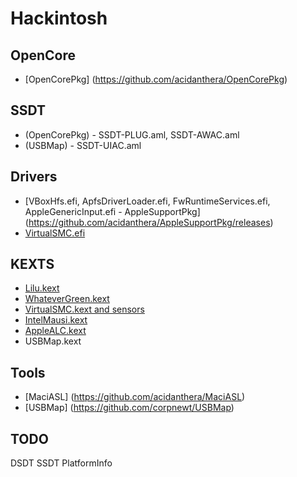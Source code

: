 # Hackintosh## OpenCore- [OpenCorePkg] (https://github.com/acidanthera/OpenCorePkg)## SSDT- (OpenCorePkg) - SSDT-PLUG.aml, SSDT-AWAC.aml- (USBMap) - SSDT-UIAC.aml## Drivers- [VBoxHfs.efi, ApfsDriverLoader.efi, FwRuntimeServices.efi, AppleGenericInput.efi - AppleSupportPkg] (https://github.com/acidanthera/AppleSupportPkg/releases)- [VirtualSMC.efi](https://github.com/acidanthera/VirtualSMC)## KEXTS- [Lilu.kext](https://github.com/acidanthera/Lilu)- [WhateverGreen.kext](https://github.com/acidanthera/WhateverGreen)- [VirtualSMC.kext and sensors](https://github.com/acidanthera/VirtualSMC)- [IntelMausi.kext](https://github.com/acidanthera/IntelMausi)- [AppleALC.kext](https://github.com/acidanthera/AppleALC)- USBMap.kext## Tools- [MaciASL] (https://github.com/acidanthera/MaciASL)- [USBMap] (https://github.com/corpnewt/USBMap)## TODODSDTSSDTPlatformInfo
